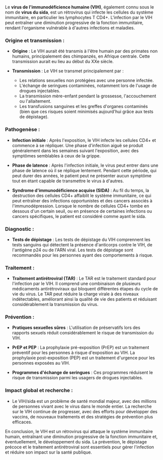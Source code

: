Le **virus de l'immunodéficience humaine (VIH)**, également connu sous le nom de **virus du sida**, est un rétrovirus qui infecte les cellules du système immunitaire, en particulier les lymphocytes T CD4+. L'infection par le VIH peut entraîner une diminution progressive de la fonction immunitaire, rendant l'organisme vulnérable à d'autres infections et maladies.

### **Origine et transmission :**

- **Origine** : Le VIH aurait été transmis à l'être humain par des primates non humains, principalement des chimpanzés, en Afrique centrale. Cette transmission aurait eu lieu au début du XXe siècle.

- **Transmission** : Le VIH se transmet principalement par :
    - Les relations sexuelles non protégées avec une personne infectée.
    - L'échange de seringues contaminées, notamment lors de l'usage de drogues injectables.
    - La transmission mère-enfant pendant la grossesse, l'accouchement ou l'allaitement.
    - Les transfusions sanguines et les greffes d'organes contaminés (bien que ces risques soient minimisés aujourd'hui grâce aux tests de dépistage).

### **Pathogenèse :**

- **Infection initiale** : Après l'exposition, le VIH infecte les cellules CD4+ et commence à se répliquer. Une phase d'infection aiguë se produit généralement dans les semaines suivant l'exposition, avec des symptômes semblables à ceux de la grippe.

- **Phase de latence** : Après l'infection initiale, le virus peut entrer dans une phase de latence où il se réplique lentement. Pendant cette période, qui peut durer des années, le patient peut ne présenter aucun symptôme tout en étant capable de transmettre le virus à d'autres.

- **Syndrome d'immunodéficience acquise (SIDA)** : Au fil du temps, la destruction des cellules CD4+ affaiblit le système immunitaire, ce qui peut entraîner des infections opportunistes et des cancers associés à l'immunodépression. Lorsque le nombre de cellules CD4+ tombe en dessous d'un certain seuil, ou en présence de certaines infections ou cancers spécifiques, le patient est considéré comme ayant le sida.

### **Diagnostic :**

- **Tests de dépistage** : Les tests de dépistage du VIH comprennent les tests sanguins qui détectent la présence d'anticorps contre le VIH, de l'antigène p24 ou de l'ARN viral. Les tests de dépistage sont recommandés pour les personnes ayant des comportements à risque.

### **Traitement :**

- **Traitement antirétroviral (TAR)** : Le TAR est le traitement standard pour l'infection par le VIH. Il comprend une combinaison de plusieurs médicaments antirétroviraux qui bloquent différentes étapes du cycle de vie du virus. Le TAR peut réduire la charge virale à des niveaux indétectables, améliorant ainsi la qualité de vie des patients et réduisant considérablement la transmission du virus.

### **Prévention :**

- **Pratiques sexuelles sûres** : L'utilisation de préservatifs lors des rapports sexuels réduit considérablement le risque de transmission du VIH.

- **PrEP et PEP** : La prophylaxie pré-exposition (PrEP) est un traitement préventif pour les personnes à risque d'exposition au VIH. La prophylaxie post-exposition (PEP) est un traitement d'urgence pour les personnes exposées au VIH.

- **Programmes d'échange de seringues** : Ces programmes réduisent le risque de transmission parmi les usagers de drogues injectables.

### **Impact global et recherche :**

- Le VIH/sida est un problème de santé mondial majeur, avec des millions de personnes vivant avec le virus dans le monde entier. La recherche sur le VIH continue de progresser, avec des efforts pour développer des vaccins, de nouveaux traitements et des stratégies de prévention plus efficaces.

En conclusion, le VIH est un rétrovirus qui attaque le système immunitaire humain, entraînant une diminution progressive de la fonction immunitaire et, éventuellement, le développement du sida. La prévention, le dépistage précoce et le traitement antirétroviral sont essentiels pour gérer l'infection et réduire son impact sur la santé publique.